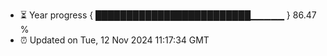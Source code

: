 - ⏳ Year progress { █████████████████████████▁▁▁▁▁ } 86.47 %
- ⏰ Updated on Tue, 12 Nov 2024 11:17:34 GMT

